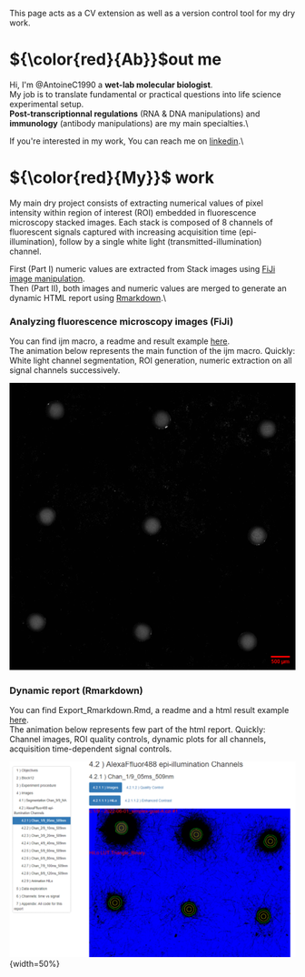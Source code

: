 This page acts as a CV extension as well as a version control tool for my dry work.

# ${\color{red}{Ab}}$out me

Hi, I'm @AntoineC1990 a **wet-lab molecular biologist**.\
My job is to translate fundamental or practical questions into life science experimental setup.\
**Post-transcriptionnal regulations** (RNA & DNA manipulations) and **immunology** (antibody manipulations) are my main specialties.\

If you're interested in my work, You can reach me on [linkedin](https://www.linkedin.com/in/antoine-creugny-13851684).\

# ${\color{red}{My}}$ work

My main dry project consists of extracting numerical values of pixel intensity within region of interest (ROI) embedded in fluorescence microscopy stacked images. Each stack is composed of 8 channels of fluorescent signals captured with increasing acquisition time (epi-illumination), follow by a single white light (transmitted-illumination) channel.

First (Part I) numeric values are extracted from Stack images using [FiJi image manipulation](https://github.com/AntoineC1990/FiJi_.czi_9channels_segmentationTL).\
Then (Part II), both images and numeric values are merged to generate an dynamic HTML report using [Rmarkdown](https://github.com/AntoineC1990/Version_Rmarkdown-results).\

### Analyzing fluorescence microscopy images (FiJi)

You can find ijm macro, a readme and result example [here](https://github.com/AntoineC1990/FiJi_.czi_9channels_segmentationTL).\
The animation below represents the main function of the ijm macro. Quickly: White light channel segmentation, ROI generation, numeric extraction on all signal channels successively.

![](./images/previewFiJi.gif)

### Dynamic report (Rmarkdown)

You can find Export_Rmarkdown.Rmd, a readme and a html result example [here](https://github.com/AntoineC1990/Version_Rmarkdown-results).\
The animation below represents few part of the html report. Quickly: Channel images, ROI quality controls, dynamic plots for all channels, acquisition time-dependent signal controls.

![](./images/previewRmarkdown.gif){width=50%}


<!---
AntoineC1990/AntoineC1990 is a ✨ special ✨ repository because its `README.md` (this file) appears on your GitHub profile.
You can click the Preview link to take a look at your changes.
--->
